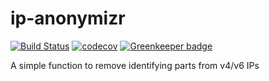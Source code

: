 # ip-anonymizr
[![Build Status](https://travis-ci.org/4nduril/ip-anonymizr.svg?branch=master)](https://travis-ci.org/4nduril/ip-anonymizr) [![codecov](https://codecov.io/gh/4nduril/ip-anonymizr/branch/master/graph/badge.svg)](https://codecov.io/gh/4nduril/ip-anonymizr) [![Greenkeeper badge](https://badges.greenkeeper.io/4nduril/ip-anonymizr.svg)](https://greenkeeper.io/)


A simple function to remove identifying parts from v4/v6 IPs
